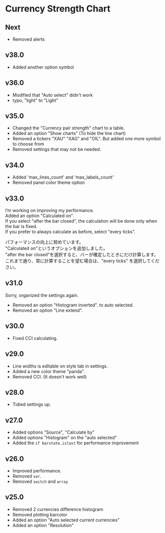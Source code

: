 # Currency Strength Chart
## Next
- Removed alerts

## v38.0
- Added another option symbol

## v36.0
- Modified that "Auto select" didn't work
- typo, "light" to "Light"

## v35.0
- Changed the "Currency pair strength" chart to a table.
- Added an option "Show charts" (To hide the line chart)
- Removed a tickers "XAU" "XAG" and "OIL". But added one more symbol to choose from
- Removed settings that may not be needed.

## v34.0
- Added 'max_lines_count' and 'max_labels_count'
- Removed panel color theme option

## v33.0
I’m working on improving my performance.<br>
Added an option "Calculated on".<br>
If you select "after the bar closed", the calculation will be done only when the bar is fixed.<br>
If you prefer to always calculate as before, select "every ticks".<br>

パフォーマンスの向上に努めています。<br>
"Calculated on"というオプションを追加しました。<br>
"after the bar closed"を選択すると、バーが確定したときにだけ計算します。<br>
これまで通り、常に計算することを望む場合は、"every ticks" を選択してください。<br>


## v31.0
Sorry, organized the settings again.
- Removed an option "Histogram inverted". to auto selected.
- Removed an option "Line extend".

## v30.0
- Fixed CCI calculating.

## v29.0
- Line widths is editable on style tab in settings.
- Added a new color theme "panda".
- Removed CCI. (It doesn't work well)

## v28.0
- Tidied settings up.

## v27.0
- Added options "Source", "Calculate by"
- Added options "Histogram" on the "auto selected"
- Added the `if barstate.islast` for performance improvement

## v26.0
- Improved performance.
- Removed `var`.
- Removed `switch` and `array`

## v25.0
- Removed 2 currencies difference histogram
- Removed plotting barcolor
- Added an option "Auto selected current currencies"
- Added an option "Resolution"

